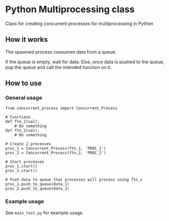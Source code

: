 # Python Multiprocessing class

Class for creating concurrent processes for multiprocessing in Python

## How it works

The spawned process consumes data from a queue.

If the queue is empty, wait for data. Else, once data is pushed to the queue, pop the queue and call the intended function on it.

## How to use

### General usage

```
from concurrent_process import Concurrent_Process

# Functions
def ftn_1(val):
    # Do something
def ftn_2(val):
    # Do something

# Create 2 processes
proc_1 = Concurrent_Process(ftn_1, 'PROC_1')
proc_2 = Concurrent_Process(ftn_2, 'PROC_2')

# Start processes
proc_1.start()
proc_2.start()

# Push data to queue that processes will process using ftn_x
proc_1.push_to_queue(data_1)
proc_2.push_to_queue(data_2)
```

### Example usage

See ```main_test.py``` for example usage.
